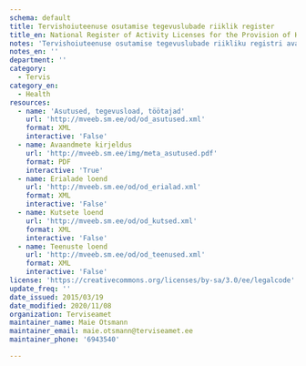```yaml
---
schema: default
title: Tervishoiuteenuse osutamise tegevuslubade riiklik register
title_en: National Register of Activity Licenses for the Provision of Health Services
notes: 'Tervishoiuteenuse osutamise tegevuslubade riikliku registri avaandmete puhul on esitatud tervishoiuteenuseid osutavad asutused, nende tegevusload ja töötajad. Esitatud on ainult kehtivaid tegevuslube omavad asutused.'
notes_en: ''
department: ''
category:
  - Tervis
category_en:
  - Health
resources:
  - name: 'Asutused, tegevusload, töötajad'
    url: 'http://mveeb.sm.ee/od/od_asutused.xml'
    format: XML
    interactive: 'False'
  - name: Avaandmete kirjeldus
    url: 'http://mveeb.sm.ee/img/meta_asutused.pdf'
    format: PDF
    interactive: 'True'
  - name: Erialade loend
    url: 'http://mveeb.sm.ee/od/od_erialad.xml'
    format: XML
    interactive: 'False'
  - name: Kutsete loend
    url: 'http://mveeb.sm.ee/od/od_kutsed.xml'
    format: XML
    interactive: 'False'
  - name: Teenuste loend
    url: 'http://mveeb.sm.ee/od/od_teenused.xml'
    format: XML
    interactive: 'False'
license: 'https://creativecommons.org/licenses/by-sa/3.0/ee/legalcode'
update_freq: ''
date_issued: 2015/03/19
date_modified: 2020/11/08
organization: Terviseamet
maintainer_name: Maie Otsmann
maintainer_email: maie.otsmann@terviseamet.ee
maintainer_phone: '6943540'

---
```

